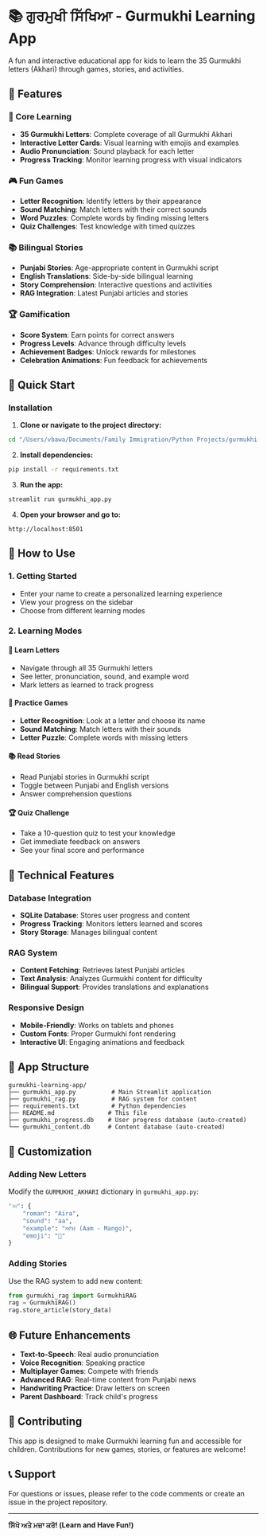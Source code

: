 # 📚 ਗੁਰਮੁਖੀ ਸਿੱਖਿਆ - Gurmukhi Learning App

A fun and interactive educational app for kids to learn the 35 Gurmukhi letters (Akhari) through games, stories, and activities.

## 🌟 Features

### 📖 Core Learning
- **35 Gurmukhi Letters**: Complete coverage of all Gurmukhi Akhari
- **Interactive Letter Cards**: Visual learning with emojis and examples
- **Audio Pronunciation**: Sound playback for each letter
- **Progress Tracking**: Monitor learning progress with visual indicators

### 🎮 Fun Games
- **Letter Recognition**: Identify letters by their appearance
- **Sound Matching**: Match letters with their correct sounds
- **Word Puzzles**: Complete words by finding missing letters
- **Quiz Challenges**: Test knowledge with timed quizzes

### 📚 Bilingual Stories
- **Punjabi Stories**: Age-appropriate content in Gurmukhi script
- **English Translations**: Side-by-side bilingual learning
- **Story Comprehension**: Interactive questions and activities
- **RAG Integration**: Latest Punjabi articles and stories

### 🏆 Gamification
- **Score System**: Earn points for correct answers
- **Progress Levels**: Advance through difficulty levels
- **Achievement Badges**: Unlock rewards for milestones
- **Celebration Animations**: Fun feedback for achievements

## 🚀 Quick Start

### Installation

1. **Clone or navigate to the project directory:**
```bash
cd "/Users/vbawa/Documents/Family Immigration/Python Projects/gurmukhi-learning-app"
```

2. **Install dependencies:**
```bash
pip install -r requirements.txt
```

3. **Run the app:**
```bash
streamlit run gurmukhi_app.py
```

4. **Open your browser and go to:**
```
http://localhost:8501
```

## 🎯 How to Use

### 1. **Getting Started**
- Enter your name to create a personalized learning experience
- View your progress on the sidebar
- Choose from different learning modes

### 2. **Learning Modes**

#### 📖 Learn Letters
- Navigate through all 35 Gurmukhi letters
- See letter, pronunciation, sound, and example word
- Mark letters as learned to track progress

#### 🎯 Practice Games
- **Letter Recognition**: Look at a letter and choose its name
- **Sound Matching**: Match letters with their sounds
- **Letter Puzzle**: Complete words with missing letters

#### 📚 Read Stories
- Read Punjabi stories in Gurmukhi script
- Toggle between Punjabi and English versions
- Answer comprehension questions

#### 🏆 Quiz Challenge
- Take a 10-question quiz to test your knowledge
- Get immediate feedback on answers
- See your final score and performance

## 🔧 Technical Features

### Database Integration
- **SQLite Database**: Stores user progress and content
- **Progress Tracking**: Monitors letters learned and scores
- **Story Storage**: Manages bilingual content

### RAG System
- **Content Fetching**: Retrieves latest Punjabi articles
- **Text Analysis**: Analyzes Gurmukhi content for difficulty
- **Bilingual Support**: Provides translations and explanations

### Responsive Design
- **Mobile-Friendly**: Works on tablets and phones
- **Custom Fonts**: Proper Gurmukhi font rendering
- **Interactive UI**: Engaging animations and feedback

## 📱 App Structure

```
gurmukhi-learning-app/
├── gurmukhi_app.py          # Main Streamlit application
├── gurmukhi_rag.py          # RAG system for content
├── requirements.txt         # Python dependencies
├── README.md               # This file
├── gurmukhi_progress.db    # User progress database (auto-created)
└── gurmukhi_content.db     # Content database (auto-created)
```

## 🎨 Customization

### Adding New Letters
Modify the `GURMUKHI_AKHARI` dictionary in `gurmukhi_app.py`:
```python
"ਅ": {
    "roman": "Aira", 
    "sound": "aa", 
    "example": "ਆਮ (Aam - Mango)", 
    "emoji": "🥭"
}
```

### Adding Stories
Use the RAG system to add new content:
```python
from gurmukhi_rag import GurmukhiRAG
rag = GurmukhiRAG()
rag.store_article(story_data)
```

## 🌐 Future Enhancements

- **Text-to-Speech**: Real audio pronunciation
- **Voice Recognition**: Speaking practice
- **Multiplayer Games**: Compete with friends
- **Advanced RAG**: Real-time content from Punjabi news
- **Handwriting Practice**: Draw letters on screen
- **Parent Dashboard**: Track child's progress

## 🤝 Contributing

This app is designed to make Gurmukhi learning fun and accessible for children. Contributions for new games, stories, or features are welcome!

## 📞 Support

For questions or issues, please refer to the code comments or create an issue in the project repository.

---

**ਸਿੱਖੋ ਅਤੇ ਮਜ਼ਾ ਕਰੋ! (Learn and Have Fun!)**
